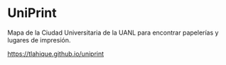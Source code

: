 # UniPrint
Mapa de la Ciudad Universitaria de la UANL para encontrar papelerías y lugares de impresión.

https://tlahique.github.io/uniprint
